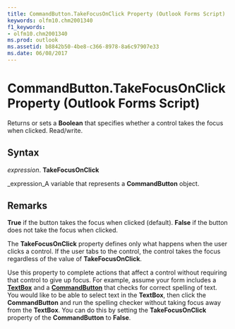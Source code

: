 ```yaml
---
title: CommandButton.TakeFocusOnClick Property (Outlook Forms Script)
keywords: olfm10.chm2001340
f1_keywords:
- olfm10.chm2001340
ms.prod: outlook
ms.assetid: b8842b50-4be8-c366-8978-8a6c97907e33
ms.date: 06/08/2017
---
```



# CommandButton.TakeFocusOnClick Property (Outlook Forms Script)

Returns or sets a **Boolean** that specifies whether a control takes the focus when clicked. Read/write.


## Syntax

 _expression_. **TakeFocusOnClick**

 _expression_A variable that represents a **CommandButton** object.


## Remarks

 **True** if the button takes the focus when clicked (default). **False** if the button does not take the focus when clicked.

The **TakeFocusOnClick** property defines only what happens when the user clicks a control. If the user tabs to the control, the control takes the focus regardless of the value of **TakeFocusOnClick**.

Use this property to complete actions that affect a control without requiring that control to give up focus. For example, assume your form includes a **[TextBox](textbox-object-outlook-forms-script.md)** and a **[CommandButton](commandbutton-object-outlook-forms-script.md)** that checks for correct spelling of text. You would like to be able to select text in the **TextBox**, then click the **CommandButton** and run the spelling checker without taking focus away from the **TextBox**. You can do this by setting the **TakeFocusOnClick** property of the **CommandButton** to **False**.


